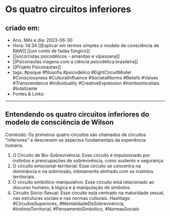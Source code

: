 # Os quatro circuitos inferiores

## criado em: 
-  Ano, Mês e dia: 2023-06-30
- Hora: 14:34
[[Explicar em termos simples o modelo de consciência de RAW]]
[[um conto de fadas fúngico]]
- [[socorristas psicodélicos - amanitas e vipassana]]
- [[Psiconautas viagens com a ciência psicodélica brasileira]]
- [[Projeto Psiconautas]]
- tags: #psique #filosofia #psicodelico #EightCircuitModel #Consciousness #CulturalInfluence #SocietalNorms #Beliefs #Values #Transcendence #Individuality #CreativeExpression #mentesmiceliais #totalizante 
- Fontes & Links: 
---

## Entendendo os quatro circuitos inferiores do modelo de consciência de Wilson
Conteúdo: Os primeiros quatro circuitos são chamados de circuitos "inferiores" e descrevem os aspectos fundamentais da experiência humana.
1. O Circuito de Bio-Sobrevivência: Esse circuito é impulsionado por instintos e preocupações de sobrevivência, como sustento e segurança.
2. O circuito emocional-territorial: Esse circuito se concentra na dominância e na submissão, intimamente alinhado com os instintos territoriais.
3. O circuito simbólico-manipulativo: Esse circuito está relacionado ao discurso humano, à lógica e à manipulação de símbolos.
4. Circuito Sócio-Sexual: Esse circuito está centrado na maturidade sexual, nas estruturas sociais e nas normas culturais.
Hashtags: #CircuitosSuperiores, #MentalidadeDeSobrevivência, #InstintoTerritorial, #PensamentoSimbólico, #NormasSociais
